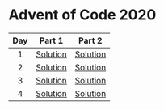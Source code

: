 # Advent of Code 2020

|Day|Part 1|Part 2|
|:-:|:-:|:-:|
|1|[Solution](https://github.com/alexcg1986/AoC2020/blob/master/day%201/Solution1.java)|[Solution](https://github.com/alexcg1986/AoC2020/blob/master/day%201/Solution2.java)|
|2|[Solution](https://github.com/alexcg1986/AoC2020/blob/master/day%202/Solution1.java)|[Solution](https://github.com/alexcg1986/AoC2020/blob/master/day%202/Solution2.java)|
|3|[Solution](https://github.com/alexcg1986/AoC2020/blob/master/day%203/Solution1.java)|[Solution](https://github.com/alexcg1986/AoC2020/blob/master/day%203/Solution2.java)|
|4|[Solution](https://github.com/alexcg1986/AoC2020/blob/master/day%204/Solution1.java)|[Solution](https://github.com/alexcg1986/AoC2020/blob/master/day%204/Solution2.java)|

